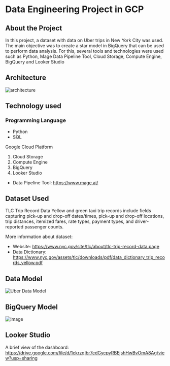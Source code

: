 # Data Engineering Project in GCP

## About the Project
In this project, a dataset with data on Uber trips in New York City was used. The main objective was to create a star model in BigQuery that can be used to perform data analysis. For this, several tools and technologies were used such as Python, Mage Data Pipeline Tool, Cloud Storage, Compute Engine, BigQuery and Looker Studio

## Architecture
![architecture](https://github.com/user-attachments/assets/c8acb26a-5945-42d5-9737-5b34b781852e)

## Technology used

### Programming Language
- Python
- SQL

Google Cloud Platform
 1) Cloud Storage
 2) Compute Engine
 3) BigQuery
 4) Looker Studio

 - Data Pipeline Tool: https://www.mage.ai/

## Dataset Used
TLC Trip Record Data Yellow and green taxi trip records include fields capturing pick-up and drop-off dates/times, pick-up and drop-off locations, trip distances, itemized fares, rate types, payment types, and driver-reported passenger counts.

More information about dataset:
 - Website: https://www.nyc.gov/site/tlc/about/tlc-trip-record-data.page
 - Data Dictionary: https://www.nyc.gov/assets/tlc/downloads/pdf/data_dictionary_trip_records_yellow.pdf

## Data Model
![Uber Data Model](https://github.com/user-attachments/assets/e2f9a739-633f-46ec-a51c-f371a061e730)

## BigQuery Model
![image](https://github.com/user-attachments/assets/05a97701-c7e5-4430-af60-884758e2211c)

## Looker Studio
A brief view of the dashboard: https://drive.google.com/file/d/1ekrzqIbr7cdGycpyRBEjshHwBvOmA8Ag/view?usp=sharing
